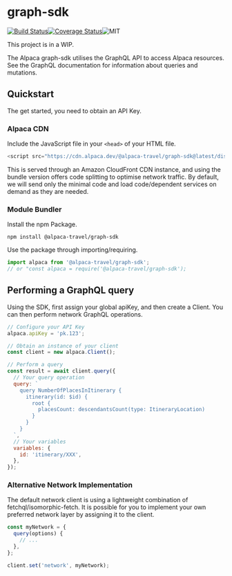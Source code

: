 # graph-sdk

[![Build Status](https://travis-ci.com/AlpacaTravel/graph-sdk.svg?branch=master)](https://travis-ci.com/AlpacaTravel/graph-sdk)[![Coverage Status](https://coveralls.io/repos/github/AlpacaTravel/graph-sdk/badge.svg?branch=master)](https://coveralls.io/github/AlpacaTravel/graph-sdk?branch=master)![MIT](https://img.shields.io/npm/l/@alpaca-travel/graph-sdk)

This project is in a WIP.

The Alpaca graph-sdk utilises the GraphQL API to access Alpaca resources. See the GraphQL documentation for information about queries and mutations.

## Quickstart

The get started, you need to obtain an API Key.

### Alpaca CDN

Include the JavaScript file in your `<head>` of your HTML file.

```javascript
<script src="https://cdn.alpaca.dev/@alpaca-travel/graph-sdk@latest/dist/bundle.js"></script>
```

This is served through an Amazon CloudFront CDN instance, and using the bundle version offers
code splitting to optimise network traffic. By default, we will send only the minimal code and load code/dependent services on demand as they are needed.

### Module Bundler

Install the npm Package.

```shell
npm install @alpaca-travel/graph-sdk
```

Use the package through importing/requiring.

```javascript
import alpaca from '@alpaca-travel/graph-sdk';
// or "const alpaca = require('@alpaca-travel/graph-sdk');
```

## Performing a GraphQL query

Using the SDK, first assign your global apiKey, and then create a Client. You can then perform
network GraphQL operations.

```javascript
// Configure your API Key
alpaca.apiKey = 'pk.123';

// Obtain an instance of your client
const client = new alpaca.Client();

// Perform a query
const result = await client.query({
  // Your query operation
  query: `
    query NumberOfPlacesInItinerary {
      itinerary(id: $id) {
        root {
          placesCount: descendantsCount(type: ItineraryLocation)
        }
      }
    }
  `,
  // Your variables
  variables: {
    id: 'itinerary/XXX',
  },
});
```

### Alternative Network Implementation

The default network client is using a lightweight combination of fetchql/isomorphic-fetch. It is possible for you to implement your own preferred network layer by assigning it to the client.

```javascript
const myNetwork = {
  query(options) {
    // ...
  },
};

client.set('network', myNetwork);
```
